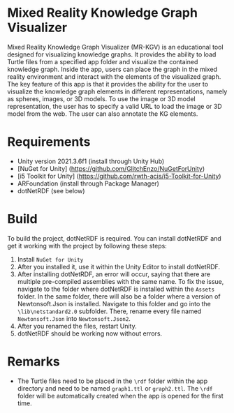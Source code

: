 # Mixed Reality Knowledge Graph Visualizer

Mixed Reality Knowledge Graph Visualizer (MR-KGV) is an educational tool designed for visualizing knowledge graphs. It provides the ability to load Turtle files from a specified app folder and visualize the contained knowledge graph. Inside the app, users can place the graph in the mixed reality environment and interact with the elements of the visualized graph. The key feature of this app is that it provides the ability for the user to visualize the knowledge graph elements in different representations, namely as spheres, images, or 3D models. To use the image or 3D model representation, the user has to specify a valid URL to load the image or 3D model from the web. The user can also annotate the KG elements.

# Requirements

* Unity version 2021.3.6f1 (install through Unity Hub)
* [NuGet for Unity] (https://github.com/GlitchEnzo/NuGetForUnity)
* [i5 Toolkit for Unity] (https://github.com/rwth-acis/i5-Toolkit-for-Unity)
* ARFoundation (install through Package Manager)
* dotNetRDF (see below)

# Build

To build the project, dotNetRDF is required. You can install dotNetRDF and get it working with the project by following these steps:

1. Install `NuGet for Unity`
1. After you installed it, use it within the Unity Editor to install dotNetRDF.
1. After installing dotNetRDF, an error will occur, saying that there are multiple pre-compiled assemblies with the same name. To fix the issue, navigate to the folder where dotNetRDF is installed within the `Assets` folder. In the same folder, there will also be a folder where a version of Newtonsoft.Json is installed. Navigate to this folder and go into the `\lib\netstandard2.0` subfolder. There, rename every file named `Newtonsoft.Json` into `Newtonsoft.Json2`.
1. After you renamed the files, restart Unity.
1. dotNetRDF should be working now without errors.

# Remarks

* The Turtle files need to be placed in the `\rdf` folder within the app directory and need to be named `graph1.ttl` or `graph2.ttl`. The `\rdf` folder will be automatically created when the app is opened for the first time.